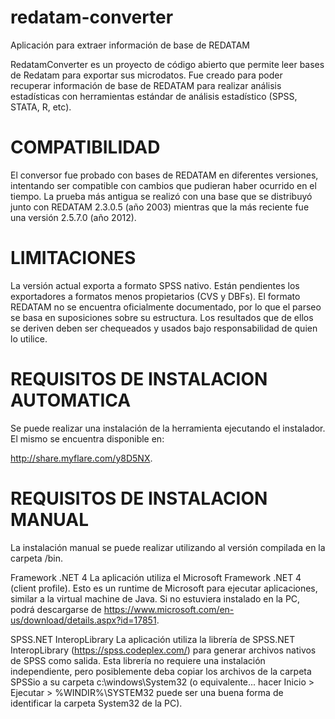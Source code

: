 ﻿# redatam-converter
Aplicación para extraer información de base de REDATAM

RedatamConverter es un proyecto de código abierto que permite leer bases de Redatam para exportar sus microdatos. Fue creado para poder recuperar información de base de REDATAM para realizar análisis estadísticas con herramientas estándar de análisis estadístico (SPSS, STATA, R, etc).

# COMPATIBILIDAD

El conversor fue probado con bases de REDATAM en diferentes versiones, intentando ser compatible con cambios que pudieran haber ocurrido en el tiempo. La prueba más antigua se realizó con una base que se distribuyó junto con REDATAM  2.3.0.5 (año 2003) mientras que la más reciente fue una versión 2.5.7.0 (año 2012).

# LIMITACIONES

La versión actual exporta a formato SPSS nativo. Están pendientes los exportadores a formatos menos propietarios (CVS y DBFs). El formato REDATAM no se encuentra oficialmente documentado, por lo que el parseo se basa en suposiciones sobre su estructura. Los resultados que de ellos se deriven deben ser chequeados y usados bajo responsabilidad de quien lo utilice.

# REQUISITOS DE INSTALACION AUTOMATICA

Se puede realizar una instalación de la herramienta ejecutando el instalador. El mismo se encuentra disponible en:

http://share.myflare.com/y8D5NX.

# REQUISITOS DE INSTALACION MANUAL

La instalación manual se puede realizar utilizando al versión compilada en la carpeta /bin.

Framework .NET 4 
La aplicación utiliza el Microsoft Framework .NET 4 (client profile). Esto es un runtime de Microsoft para ejecutar aplicaciones, similar a la virtual machine de Java. Si no estuviera instalado en la PC, podrá descargarse de https://www.microsoft.com/en-us/download/details.aspx?id=17851.

SPSS.NET InteropLibrary 
La aplicación utiliza la librería de SPSS.NET InteropLibrary (https://spss.codeplex.com/) para generar archivos nativos de SPSS como salida. Esta librería no requiere una instalación independiente, pero posiblemente deba copiar los archivos de la carpeta SPSSio a su carpeta c:\windows\System32 (o equivalente... hacer Inicio > Ejecutar > %WINDIR%\SYSTEM32 <enter> puede ser una buena forma de identificar la carpeta System32 de la PC).
